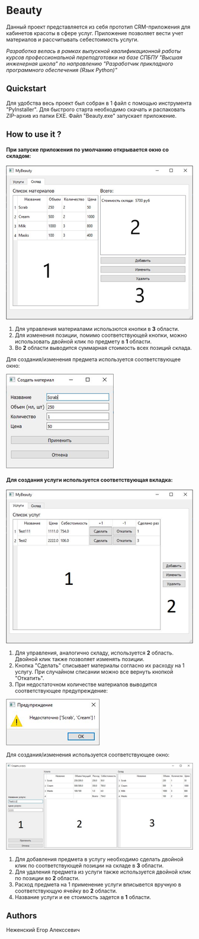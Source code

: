# Beauty
Данный проект представляется из себя прототип CRM-приложения для кабинетов красоты в сфере услуг. Приложение позволяет вести учет материалов и рассчитывать себестоимость услуги.

*Разработка велась в рамках выпускной квалификационной работы курсов профессиональной переподготовки на базе СПБПУ "Высшая инженерная школа" по направлению "Разработчик прикладного программного обеспечения (Язык Python)"*
## Quickstart
Для удобства весь проект был собран в 1 файл с помощью инструмента "PyInstaller". Для быстрого старта необходимо скачать и распаковать ZIP-архив из папки EXE. Файл "Beauty.exe" запускает приложение.
## How to use it ?
#### При запуске приложения по умолчанию открывается окно со складом:
![alt text](screenshots/storage.png "Окно склада")
1. Для управления материалами использются кнопки в **3** области.
2. Для изменения позиции, помимо соответствующей кнопки, можно использовать двойной клик по предмету в **1** области.
3. Во **2** области выводится суммарная стоимость всех позиций склада.

Для создания/изменения предмета используется соответствующее окно:

![alt text](screenshots/edit_item.png "Окно создания/изменения предмета")

#### Для создания услуги используется соответствующая вкладка:

![alt text](screenshots/services.png "Окно услуг")

1. Для управления, аналогично складу, используется **2** область. Двойной клик также позволяет изменять позиции.
2. Кнопка "Сделать" списывает материалы согласно их расходу на 1 услугу. При случайном списании можно все вернуть кнопкой "Откатить".
3. При недостаточном количестве материалов выводится соответствующее предупреждение:

![alt text](screenshots/warning.png "Предупреждение")

Для создания/изменения используется соответствующее окно:

![alt text](screenshots/edit_service.png "Окно создания/изменения услуги")

1. Для добавления предмета в услугу необходимо сделать двойной клик по соответствующей позиции на складе в **3** области.
2. Для удаления предмета из услуги также используется двойной клик по позиции во **2** области.
3. Расход предмета на 1 применение услуги вписывется вручную в соответствующую ячейку во **2** области.
4. Название услуги и ее стоимость задется в **1** области.

## Authors
Неженский Егор Алекссевич
